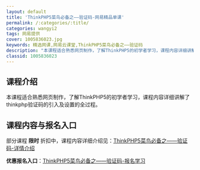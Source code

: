 ```yaml
---
layout: default
title: 'ThinkPHP5菜鸟必备之——验证码-网易精品单课'
permalink: /:categories/:title/
categories: wangyi2
tags: 网易提供
cover: 1005836023.jpg
keywords: 精选网课,网易云课堂,ThinkPHP5菜鸟必备之——验证码
description: "本课程适合熟悉网页制作，了解ThinkPHP5的初学者学习，课程内容详细讲解了thinkphp验证码的引入及设置的全过程。ThinkPHP5菜鸟必备之——验证码"
classid: 1005836023
---
```


## 课程介绍

本课程适合熟悉网页制作，了解ThinkPHP5的初学者学习，课程内容详细讲解了thinkphp验证码的引入及设置的全过程。

## 课程内容与报名入口

部分课程 **限时** 折扣中，课程内容详细介绍见：[ThinkPHP5菜鸟必备之——验证码-详情介绍](https://study.163.com/course/introduction/1005836023.htm?share=1&shareId=1025206652&utm_campaign=share&utm_medium=iphoneShare&utm_source=&utm_u=1025206652)

**优惠报名入口**：[ThinkPHP5菜鸟必备之——验证码-报名学习](https://study.163.com/course/introduction/1005836023.htm?share=1&shareId=1025206652&utm_campaign=share&utm_medium=iphoneShare&utm_source=&utm_u=1025206652)

